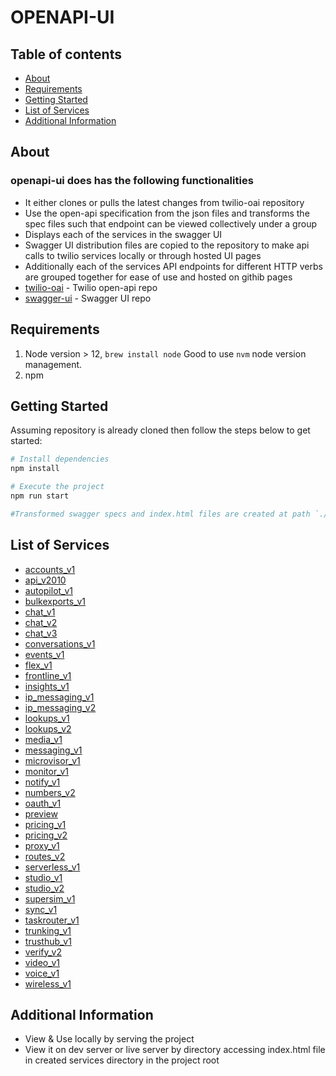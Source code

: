 # OPENAPI-UI
## Table of contents
- [About](#about)
- [Requirements](#requirements)
- [Getting Started](#getting-started)
- [List of Services](#list-of-swagger-services)
- [Additional Information](#additional-info)

## About<a name="about"></a>
### openapi-ui does has the following functionalities 
- It either clones or pulls the latest changes from twilio-oai repository
- Use the open-api specification from the json files and transforms the spec files such that endpoint can be viewed collectively under a group
- Displays each of the services in the swagger UI
- Swagger UI distribution files are copied to the repository to make api calls to twilio services locally or through hosted UI pages
- Additionally each of the services API endpoints for different HTTP verbs are grouped together for ease of use and hosted on githib pages 
- [twilio-oai](https://github.com/twilio/twilio-oai) - Twilio open-api repo
- [swagger-ui](https://github.com/swagger-api/swagger-ui) - Swagger UI repo


## Requirements<a name="requirements"></a>
1. Node version > 12, `brew install node` Good to use `nvm`  node version management.  
2. npm

## Getting Started<a name="getting-started"></a>
Assuming repository is already cloned then follow the steps below to get started:  
```sh
# Install dependencies
npm install

# Execute the project
npm run start

#Transformed swagger specs and index.html files are created at path `./services/<service_name>/*{json|html}`
```

## List of Services<a name="list-of-swagger-services"></a>    
 * [accounts_v1](https://navedanjum.github.io/openapi-ui/services/accounts_v1/)
 * [api_v2010](https://navedanjum.github.io/openapi-ui/services/api_v2010/)
 * [autopilot_v1](https://navedanjum.github.io/openapi-ui/services/autopilot_v1/)
 * [bulkexports_v1](https://navedanjum.github.io/openapi-ui/services/bulkexports_v1/)
 * [chat_v1](https://navedanjum.github.io/openapi-ui/services/chat_v1/)
 * [chat_v2](https://navedanjum.github.io/openapi-ui/services/chat_v2/)
 * [chat_v3](https://navedanjum.github.io/openapi-ui/services/chat_v3/)
 * [conversations_v1](https://navedanjum.github.io/openapi-ui/services/conversations_v1/)
 * [events_v1](https://navedanjum.github.io/openapi-ui/services/events_v1/)
 * [flex_v1](https://navedanjum.github.io/openapi-ui/services/flex_v1/)
 * [frontline_v1](https://navedanjum.github.io/openapi-ui/services/frontline_v1/)
 * [insights_v1](https://navedanjum.github.io/openapi-ui/services/insights_v1/)
 * [ip_messaging_v1](https://navedanjum.github.io/openapi-ui/services/ip_messaging_v1/)
 * [ip_messaging_v2](https://navedanjum.github.io/openapi-ui/services/ip_messaging_v2/)
 * [lookups_v1](https://navedanjum.github.io/openapi-ui/services/lookups_v1/)
 * [lookups_v2](https://navedanjum.github.io/openapi-ui/services/lookups_v2/)
 * [media_v1](https://navedanjum.github.io/openapi-ui/services/media_v1/)
 * [messaging_v1](https://navedanjum.github.io/openapi-ui/services/messaging_v1/)
 * [microvisor_v1](https://navedanjum.github.io/openapi-ui/services/microvisor_v1/)
 * [monitor_v1](https://navedanjum.github.io/openapi-ui/services/monitor_v1/)
 * [notify_v1](https://navedanjum.github.io/openapi-ui/services/notify_v1/)
 * [numbers_v2](https://navedanjum.github.io/openapi-ui/services/numbers_v2/)
 * [oauth_v1](https://navedanjum.github.io/openapi-ui/services/oauth_v1/)
 * [preview](https://navedanjum.github.io/openapi-ui/services/preview/)
 * [pricing_v1](https://navedanjum.github.io/openapi-ui/services/pricing_v1/)
 * [pricing_v2](https://navedanjum.github.io/openapi-ui/services/pricing_v2/)
 * [proxy_v1](https://navedanjum.github.io/openapi-ui/services/proxy_v1/)
 * [routes_v2](https://navedanjum.github.io/openapi-ui/services/routes_v2/)
 * [serverless_v1](https://navedanjum.github.io/openapi-ui/services/serverless_v1/)
 * [studio_v1](https://navedanjum.github.io/openapi-ui/services/studio_v1/)
 * [studio_v2](https://navedanjum.github.io/openapi-ui/services/studio_v2/)
 * [supersim_v1](https://navedanjum.github.io/openapi-ui/services/supersim_v1/)
 * [sync_v1](https://navedanjum.github.io/openapi-ui/services/sync_v1/)
 * [taskrouter_v1](https://navedanjum.github.io/openapi-ui/services/taskrouter_v1/)
 * [trunking_v1](https://navedanjum.github.io/openapi-ui/services/trunking_v1/)
 * [trusthub_v1](https://navedanjum.github.io/openapi-ui/services/trusthub_v1/)
 * [verify_v2](https://navedanjum.github.io/openapi-ui/services/verify_v2/)
 * [video_v1](https://navedanjum.github.io/openapi-ui/services/video_v1/)
 * [voice_v1](https://navedanjum.github.io/openapi-ui/services/voice_v1/)
 * [wireless_v1](https://navedanjum.github.io/openapi-ui/services/wireless_v1/)

## Additional Information<a name="additional-info"></a>
- View & Use locally by serving the project 
- View it on dev server or live server by directory accessing index.html file in created services directory in the project root

